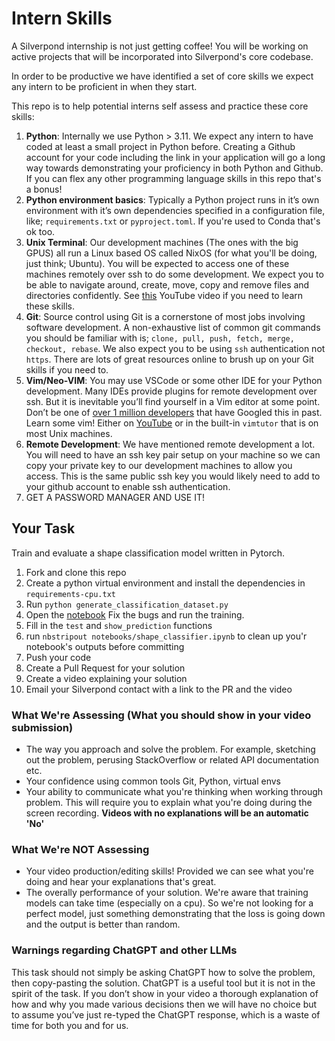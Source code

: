 # Intern Skills

A Silverpond internship is not just getting coffee! You will be working
on active projects that will be incorporated into Silverpond's core codebase.

In order to be productive we have identified a set of core skills we
expect any intern to be proficient in when they start.

This repo is to help potential interns self assess and practice these
core skills:

  1. **Python**: Internally we use Python > 3.11. We expect any intern to have coded at least a small project in Python before. Creating a Github account for your code including the link in your application will go a long way towards demonstrating your proficiency in both Python and Github. If you can flex any other programming language skills in this repo that's a bonus!
  2. **Python environment basics**: Typically a Python project runs in it’s own environment with it’s own dependencies specified in a configuration file, like; `requirements.txt` or `pyproject.toml`. If you're used to Conda that's ok too.
  3. **Unix Terminal**: Our development machines (The ones with the big GPUS) all run a Linux based OS called NixOS (for what you'll be doing, just think; Ubuntu). You will be expected to access one of these machines remotely over ssh to do some development. We expect you to be able to navigate around, create, move, copy and remove files and directories confidently. See [this](https://www.youtube.com/watch?v=5jIIOkA0NpI&list=PLKp3X-578hN99d7bj6EU-AnGyAE6Fdc6R&index=2) YouTube video if you need to learn these skills.
  4. **Git**: Source control using Git is a cornerstone of most jobs involving software development. A non-exhaustive list of common git commands you should be familiar with is; `clone, pull, push, fetch, merge, checkout, rebase`. We also expect you to be using `ssh` authentication not `https`. There are lots of great resources online to brush up on your Git skills if you need to.
  5. **Vim/Neo-VIM**:  You may use VSCode or some other IDE for your Python development. Many IDEs provide plugins for remote development over ssh. But it is inevitable you’ll find yourself in a Vim editor at some point. Don’t be one of [over 1 million developers](https://stackoverflow.blog/2017/05/23/stack-overflow-helping-one-million-developers-exit-vim/) that have Googled this in past. Learn some vim! Either on [YouTube](https://www.youtube.com/watch?v=IiwGbcd8S7I) or in the built-in `vimtutor` that is on most Unix machines.
  6. **Remote Development**: We have mentioned remote development a lot. You will need to have an ssh key pair setup on your machine so we can copy your private key to our development machines to allow you access. This is the same public ssh key you would likely need to add to your github account to enable ssh authentication.
  7. GET A PASSWORD MANAGER AND USE IT!

## Your Task

Train and evaluate a shape classification model written in Pytorch.

   1. Fork and clone this repo
   2. Create a python virtual environment and install the dependencies in `requirements-cpu.txt`
   3. Run `python generate_classification_dataset.py`
   4. Open the [notebook](notebooks/shape_classifier.ipynb) Fix the bugs and run the training.
   5. Fill in the `test` and `show_prediction` functions
   6. run `nbstripout notebooks/shape_classifier.ipynb` to clean up you'r notebook's outputs before committing 
   7. Push your code
   8. Create a Pull Request for your solution
   9. Create a video explaining your solution 
  10. Email your Silverpond contact with a link to the PR and the video

### What We're Assessing (What you should show in your video submission)

  - The way you approach and solve the problem. For example, sketching out the 
  problem, perusing StackOverflow or related API documentation etc. 
  - Your confidence using common tools Git, Python, virtual envs
  - Your ability to communicate what you're thinking when working through 
  problem. This will require you to explain what you're doing during the 
  screen recording. **Videos with no explanations will be an automatic 'No'**

### What We're NOT Assessing

  - Your video production/editing skills! Provided we can see what you're doing 
  and hear your explanations that's great.
  - The overally performance of your solution. We're aware that training models can take time (especially 
  on a cpu). So we're not looking for a perfect model, just something demonstrating that
  the loss is going down and the output is better than random.

### Warnings regarding ChatGPT and other LLMs

This task should not simply be asking ChatGPT how to solve the problem, then 
copy-pasting the solution. ChatGPT is a useful tool but it is not in the spirit 
of the task. If you don’t show in your video a thorough explanation of how and 
why you made various decisions then we will have no choice but to assume you’ve 
just re-typed the ChatGPT response, which is a waste of time for both you and 
for us. 



